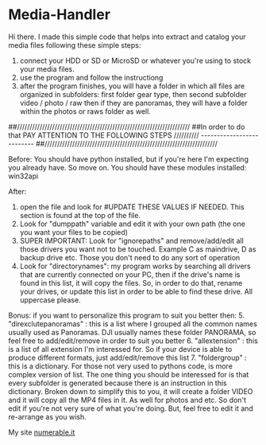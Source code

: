 # Media-Handler
Hi there. I made this simple code that helps into extract and catalog your media files following these simple steps:
1. connect your HDD or SD or MicroSD or whatever you're using to stock your media files.
2. use the program and follow the instructiong
3. after the program finishes, you will have a folder in which all files are organized in subfolders: first folder gear type, then second subfolder video / photo / raw then
   if they are panoramas, they will have a folder within the photos or raws folder as well.
   
##/////////////////////////////////////////////////////////////////////
##In order to do that PAY ATTENTION TO THE FOLLOWING STEPS   ////////// --------------------------
##/////////////////////////////////////////////////////////////////////

Before:
You should have python installed, but if you're here I'm expecting you already have. So move on.
You should have these modules installed: win32api

After:
1. open the file and look for #UPDATE THESE VALUES IF NEEDED. This section is found at the top of the file.
2. Look for "dumppath" variable and edit it with your own path (the one you want your files to be copied)
3. SUPER IMPORTANT: Look for "ignorepaths" and remove/add/edit all those drivers you want not to be touched. Example C as maindrive, D as backup drive etc. 
   Those you don't need to do any sort of operation
4. Look for "directorynames": my program works by searching all drivers that are currently connected on your PC, then if the drive's name is found in this list, it will copy the
   files. So, in order to do that, rename your drives, or update this list in order to be able to find these drive. All uppercase please.

Bonus:
if you want to personalize this program to suit you better then:
5. "direxclutepanoramas" : this is a list where I grouped all the common names usually used as Panoramas. DJI usually names these folder PANORAMA, so feel free to add/edit/remove
   in order to suit you better
6. "allextension" : this is a list of all extension I'm interessed for. So if your device is able to produce different formats, just add/edit/remove this list
7. "foldergroup"  : this is a dictionary. For those not very used to pythons code, is more complex version of list. The one thing you should be interessed for is that every 
   subfolder is generated because there is an instruction in this dictionary. 
   Broken down to simplify this to you, it will create a folder VIDEO and it will copy all the MP4 files in it. As well for photos and etc. So don't edit if you're not very
   sure of what you're doing. But, feel free to edit it and re-arrange as you wish.
   
My site [numerable.it](www.numerable.it)
